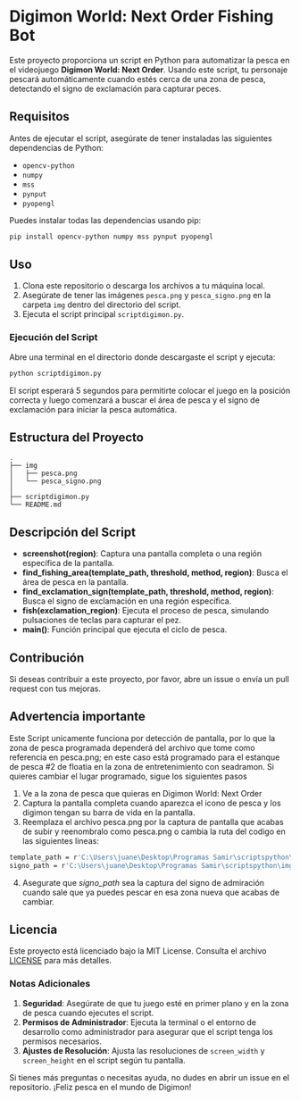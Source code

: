 
# Digimon World: Next Order Fishing Bot

Este proyecto proporciona un script en Python para automatizar la pesca en el videojuego **Digimon World: Next Order**. Usando este script, tu personaje pescará automáticamente cuando estés cerca de una zona de pesca, detectando el signo de exclamación para capturar peces.

## Requisitos

Antes de ejecutar el script, asegúrate de tener instaladas las siguientes dependencias de Python:

- `opencv-python`
- `numpy`
- `mss`
- `pynput`
- `pyopengl`

Puedes instalar todas las dependencias usando pip:

```sh
pip install opencv-python numpy mss pynput pyopengl
```

## Uso

1. Clona este repositorio o descarga los archivos a tu máquina local.
2. Asegúrate de tener las imágenes `pesca.png` y `pesca_signo.png` en la carpeta `img` dentro del directorio del script.
3. Ejecuta el script principal `scriptdigimon.py`.

### Ejecución del Script

Abre una terminal en el directorio donde descargaste el script y ejecuta:

```sh
python scriptdigimon.py
```

El script esperará 5 segundos para permitirte colocar el juego en la posición correcta y luego comenzará a buscar el área de pesca y el signo de exclamación para iniciar la pesca automática.

## Estructura del Proyecto

```
.
├── img
│   ├── pesca.png
│   └── pesca_signo.png
│       
├── scriptdigimon.py
└── README.md
```

## Descripción del Script

- **screenshot(region)**: Captura una pantalla completa o una región específica de la pantalla.
- **find_fishing_area(template_path, threshold, method, region)**: Busca el área de pesca en la pantalla.
- **find_exclamation_sign(template_path, threshold, method, region)**: Busca el signo de exclamación en una región específica.
- **fish(exclamation_region)**: Ejecuta el proceso de pesca, simulando pulsaciones de teclas para capturar el pez.
- **main()**: Función principal que ejecuta el ciclo de pesca.

## Contribución

Si deseas contribuir a este proyecto, por favor, abre un issue o envía un pull request con tus mejoras.

## Advertencia importante

Este Script unicamente funciona por detección de pantalla, por lo que la zona de pesca programada dependerá del archivo que tome como referencia en pesca.png; en este caso está programado para el estanque de pesca #2 de floatia en la zona de entretenimiento con seadramon. Si quieres cambiar el lugar programado, sigue los siguientes pasos

1. Ve a la zona de pesca que quieras en Digimon World: Next Order
2. Captura la pantalla completa cuando aparezca el icono de pesca y los digimon tengan su barra de vida en la pantalla.
3. Reemplaza el archivo pesca.png por la captura de pantalla que acabas de subir y reenombralo como pesca.png o cambia la ruta del codigo en las siguientes lineas:

```sh
template_path = r'C:\Users\juane\Desktop\Programas Samir\scriptspython\img\pesca.png'
signo_path = r'C:\Users\juane\Desktop\Programas Samir\scriptspython\img\ruta.png'
```
4. Asegurate que *signo_path* sea la captura del signo de admiración cuando sale que ya puedes pescar en esa zona nueva que acabas de cambiar.

## Licencia

Este proyecto está licenciado bajo la MIT License. Consulta el archivo [LICENSE](LICENSE) para más detalles.

### Notas Adicionales

1. **Seguridad**: Asegúrate de que tu juego esté en primer plano y en la zona de pesca cuando ejecutes el script.
2. **Permisos de Administrador**: Ejecuta la terminal o el entorno de desarrollo como administrador para asegurar que el script tenga los permisos necesarios.
3. **Ajustes de Resolución**: Ajusta las resoluciones de `screen_width` y `screen_height` en el script según tu pantalla.



Si tienes más preguntas o necesitas ayuda, no dudes en abrir un issue en el repositorio. ¡Feliz pesca en el mundo de Digimon!
